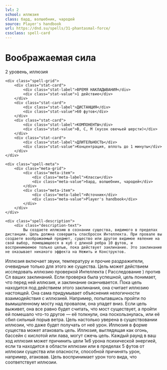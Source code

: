 ```yaml
---
lvl: 2
school: иллюзия
class: бард, волшебник, чародей
source: Player's handbook
url: https://dnd.su/spells/31-phantasmal-force/
cssclass: spell-card
---
```


<div class="spell-container">
    <div class="spell-header">
        <h1 class="spell-name">Воображаемая сила</h1>
        <div class="spell-level">2 уровень, иллюзия</div>
    </div>
    
    <div class="spell-grid">
        <div class="stat-card">
            <div class="stat-label">ВРЕМЯ НАКЛАДЫВАНИЯ</div>
            <div class="stat-value">1 действие</div>
        </div>
        <div class="stat-card">
            <div class="stat-label">ДИСТАНЦИЯ</div>
            <div class="stat-value">60 футов</div>
        </div>
        <div class="stat-card">
            <div class="stat-label">КОМПОНЕНТЫ</div>
            <div class="stat-value">В, С, М (кусок овечьей шерсти)</div>
        </div>
        <div class="stat-card">
            <div class="stat-label">ДЛИТЕЛЬНОСТЬ</div>
            <div class="stat-value">Концентрация, вплоть до 1 минуты</div>
        </div>
    </div>
    
    <div class="spell-meta">
        <div class="meta-grid">
            <div class="meta-item">
                <div class="meta-label">Классы</div>
                <div class="meta-value">бард, волшебник, чародей</div>
            </div>
            <div class="meta-item">
                <div class="meta-label">Источник</div>
                <div class="meta-value">Player's handbook</div>
            </div>
        </div>
    </div>
    
    <div class="spell-description">
        <div class="description-text">
            Вы создаете иллюзию в сознании существа, видимого в пределах дистанции. Цель должна совершить спасбросок Интеллекта. При провале вы создаете воображаемый предмет, существо или другое видимое явление на свой выбор, помещающееся в куб с длиной ребра 10 футов, и воспринимаемое только целью, пока действует заклинание. Это заклинание не оказывает никакого эффекта на Нежить и Конструктов.
Иллюзия включает звуки, температуру и прочие раздражители, очевидные только для этого же существа.
Цель может действием исследовать иллюзию проверкой Интеллекта ( Расследование ) против Сл ваших заклинаний. Если проверка была успешной, цель понимает, что перед ней иллюзия, и заклинание оканчивается.
Пока цель находится под действием этого заклинания, она считает иллюзию настоящей. Она сама придумывает объяснения нелогичности взаимодействия с иллюзией. Например, попытавшись пройти по вымышленному мосту над провалом, она упадет вниз. Если цель выживет, она все равно будет считать, что мост существует, а пройти ей помешало что-то другое — её толкнули, она поскользнулась, или её сбил сильный порыв ветра.
Цель настолько уверена в существовании иллюзии, что даже будет получать от неё урон. Иллюзия в форме существа может атаковать цель. Иллюзия, выглядящая как огонь, бассейн с кислотой или лава, могут сжечь цель. Каждый раунд в ваш ход иллюзия может причинить цели 1к6 урона психической энергией, если та находится в области иллюзии или в пределах 5 футов от иллюзии существа или опасности, способной причинять урон, например, атаковав. Цель воспринимает урон того вида, что соответствует иллюзии.
        </div>
    </div>
</div>
